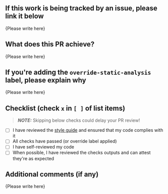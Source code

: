 ## If this work is being tracked by an issue, please link it below

{Please write here}

## What does this PR achieve?

{Please write here}

## If you're adding the `override-static-analysis` label, please explain why

{Please write here}


## Checklist (check `x` in `[ ]` of list items)

> **_NOTE:_** Skipping below checks could delay your PR review!

- [ ] I have reviewed the [style guide](https://technical-documentation.data-platform.service.justice.gov.uk/documentation/platform/infrastructure/terraform.html#terraform) and ensured that my code complies with it
- [ ] All checks have passed (or override label applied)
- [ ] I have self-reviewed my code
- [ ] When possible, I have reviewed the checks outputs and can attest they're as expected

## Additional comments (if any)

{Please write here}
